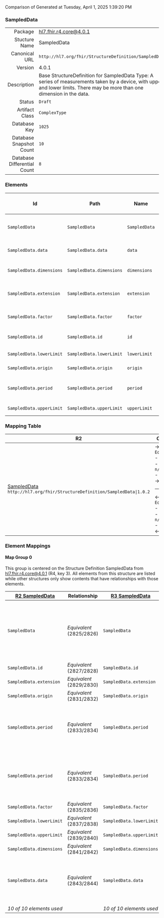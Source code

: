 Comparison of 
Generated at Tuesday, April 1, 2025 1:39:20 PM

### SampledData

|      |     |
| ---: | --- |
| Package | hl7.fhir.r4.core@4.0.1 |
| Stucture Name | SampledData |
| Canonical URL | `http://hl7.org/fhir/StructureDefinition/SampledData` |
| Version | 4.0.1 |
| Description | Base StructureDefinition for SampledData Type: A series of measurements taken by a device, with upper and lower limits. There may be more than one dimension in the data. |
| Status | `Draft` |
| Artifact Class | `ComplexType` |
| Database Key | `1025` |
| Database Snapshot Count | `10` |
| Database Differential Count | `8` |

### Elements

| Id | Path | Name | Base Path | Short | Cardinality | Collated Type | Binding Strength | Binding Value Set |
| -- | ---- | ---- | --------- | ----- | ----------- | ------------- | ---------------- | ----------------- |
| `SampledData` | `SampledData` | `SampledData` | SampledData | A series of measurements taken by a device | 0..* | SampledData |  |  |
| `SampledData.data` | `SampledData.data` | `data` | SampledData.data | Decimal values with spaces, or "E" \| "U" \| "L" | 0..1 | string |  |  |
| `SampledData.dimensions` | `SampledData.dimensions` | `dimensions` | SampledData.dimensions | Number of sample points at each time point | 1..1 | positiveInt |  |  |
| `SampledData.extension` | `SampledData.extension` | `extension` | Element.extension | Additional content defined by implementations | 0..* | Extension |  |  |
| `SampledData.factor` | `SampledData.factor` | `factor` | SampledData.factor | Multiply data by this before adding to origin | 0..1 | decimal |  |  |
| `SampledData.id` | `SampledData.id` | `id` | Element.id | Unique id for inter-element referencing | 0..1 | id |  |  |
| `SampledData.lowerLimit` | `SampledData.lowerLimit` | `lowerLimit` | SampledData.lowerLimit | Lower limit of detection | 0..1 | decimal |  |  |
| `SampledData.origin` | `SampledData.origin` | `origin` | SampledData.origin | Zero value and units | 1..1 | Quantity[http://hl7.org/fhir/StructureDefinition/SimpleQuantity] |  |  |
| `SampledData.period` | `SampledData.period` | `period` | SampledData.period | Number of milliseconds between samples | 1..1 | decimal |  |  |
| `SampledData.upperLimit` | `SampledData.upperLimit` | `upperLimit` | SampledData.upperLimit | Upper limit of detection | 0..1 | decimal |  |  |
### Mapping Table

| R2 | Comparison | R3 | Comparison | R4 | Comparison | R4B | Comparison | R5
| --- | --- | --- | --- | --- | --- | --- | --- | ---
| [SampledData](/docs/R2/ComplexTypes/SampledData.md)<br/> `http://hl7.org/fhir/StructureDefinition/SampledData\|1.0.2` | →→→→→→→<br/>`Equivalent`<br/>- DBKey: `69`<br/>- Reviewed: `n/a`<br/>- By: `n/a`<br/>→→→→→→→<hr/>←←←←←←←<br/>`Equivalent`<br/>- DBKey: `235`<br/>- Reviewed: `n/a`<br/>- By: `n/a`<br/>←←←←←←←| [SampledData](/docs/R3/ComplexTypes/SampledData.md)<br/> `http://hl7.org/fhir/StructureDefinition/SampledData\|3.0.2` | →→→→→→→<br/>`Equivalent`<br/>- DBKey: `410`<br/>- Reviewed: `n/a`<br/>- By: `n/a`<br/>→→→→→→→<hr/>←←←←←←←<br/>`Equivalent`<br/>- DBKey: `606`<br/>- Reviewed: `n/a`<br/>- By: `n/a`<br/>←←←←←←←| [SampledData](/docs/R4/ComplexTypes/SampledData.md)<br/> `http://hl7.org/fhir/StructureDefinition/SampledData\|4.0.1` | →→→→→→→<br/>`Equivalent`<br/>- DBKey: `1377`<br/>- Reviewed: `n/a`<br/>- By: `n/a`<br/>→→→→→→→<hr/>←←←←←←←<br/>`Equivalent`<br/>- DBKey: `1378`<br/>- Reviewed: `n/a`<br/>- By: `n/a`<br/>←←←←←←←| [SampledData](/docs/R4B/ComplexTypes/SampledData.md)<br/> `http://hl7.org/fhir/StructureDefinition/SampledData\|4.3.0` | →→→→→→→<br/>`RelatedTo`<br/>- DBKey: `921`<br/>- Reviewed: `n/a`<br/>- By: `n/a`<br/>→→→→→→→<hr/>←←←←←←←<br/>`SourceIsBroaderThanTarget`<br/>- DBKey: `1150`<br/>- Reviewed: `n/a`<br/>- By: `n/a`<br/>←←←←←←←| [SampledData](/docs/R5/ComplexTypes/SampledData.md)<br/> `http://hl7.org/fhir/StructureDefinition/SampledData\|5.0.0` 

### Element Mappings


#### Map Group 0

This group is centered on the Structure Definition SampledData from hl7.fhir.r4.core@4.0.1 (R4, key 3).
All elements from this structure are listed while other structures only show contents that have relationships with those elements.

| [R2 SampledData](/docs/R2/ComplexTypes/SampledData.md)| Relationship | [R3 SampledData](/docs/R3/ComplexTypes/SampledData.md)| Relationship | R4 SampledData| Relationship | [R4B SampledData](/docs/R4B/ComplexTypes/SampledData.md)| Relationship | [R5 SampledData](/docs/R5/ComplexTypes/SampledData.md)
| --- | --- | --- | --- | --- | --- | --- | --- | ---
| `SampledData`| _Equivalent_<br/>(2825/2826)| `SampledData`| _Equivalent_<br/>(9778/9779)| **`SampledData`**| _Equivalent_<br/>(21249/21250)| `SampledData`| →→→→ _SourceIsNarrowerThanTarget_ →→→→ <br/>(36318)<hr/>←←←← _SourceIsBroaderThanTarget_ ←←←← <br/>(36319)| `SampledData`
| `SampledData.id`| _Equivalent_<br/>(2827/2828)| `SampledData.id`| _Equivalent_<br/>(9780/9781)| **`SampledData.id`**| _Equivalent_<br/>(21251/21252)| `SampledData.id`| _Equivalent_<br/>(36320/36321)| `SampledData.id`
| `SampledData.extension`| _Equivalent_<br/>(2829/2830)| `SampledData.extension`| _Equivalent_<br/>(9782/9783)| **`SampledData.extension`**| _Equivalent_<br/>(21253/21254)| `SampledData.extension`| _Equivalent_<br/>(36322/36323)| `SampledData.extension`
| `SampledData.origin`| _Equivalent_<br/>(2831/2832)| `SampledData.origin`| _Equivalent_<br/>(9784/9785)| **`SampledData.origin`**| _Equivalent_<br/>(21255/21256)| `SampledData.origin`| _Equivalent_<br/>(36324/36325)| `SampledData.origin`
| `SampledData.period`| _Equivalent_<br/>(2833/2834)| `SampledData.period`| _Equivalent_<br/>(9786/9787)| **`SampledData.period`**| _Equivalent_<br/>(21257/21258)| `SampledData.period`| →→→→ _RelatedTo_ →→→→ <br/>(1948)<hr/>←←←← _SourceIsNarrowerThanTarget_ ←←←← <br/>(36326)| `SampledData.interval`
| `SampledData.period`| _Equivalent_<br/>(2833/2834)| `SampledData.period`| _Equivalent_<br/>(9786/9787)| **`SampledData.period`**| _Equivalent_<br/>(21257/21258)| `SampledData.period`| →→→→ _RelatedTo_ →→→→ <br/>(1948)<hr/>←←←← _SourceIsNarrowerThanTarget_ ←←←← <br/>(36326)| `SampledData.intervalUnit`
| `SampledData.factor`| _Equivalent_<br/>(2835/2836)| `SampledData.factor`| _Equivalent_<br/>(9788/9789)| **`SampledData.factor`**| _Equivalent_<br/>(21259/21260)| `SampledData.factor`| _Equivalent_<br/>(36327/36328)| `SampledData.factor`
| `SampledData.lowerLimit`| _Equivalent_<br/>(2837/2838)| `SampledData.lowerLimit`| _Equivalent_<br/>(9790/9791)| **`SampledData.lowerLimit`**| _Equivalent_<br/>(21261/21262)| `SampledData.lowerLimit`| _Equivalent_<br/>(36329/36330)| `SampledData.lowerLimit`
| `SampledData.upperLimit`| _Equivalent_<br/>(2839/2840)| `SampledData.upperLimit`| _Equivalent_<br/>(9792/9793)| **`SampledData.upperLimit`**| _Equivalent_<br/>(21263/21264)| `SampledData.upperLimit`| _Equivalent_<br/>(36331/36332)| `SampledData.upperLimit`
| `SampledData.dimensions`| _Equivalent_<br/>(2841/2842)| `SampledData.dimensions`| _Equivalent_<br/>(9794/9795)| **`SampledData.dimensions`**| _Equivalent_<br/>(21265/21266)| `SampledData.dimensions`| _Equivalent_<br/>(36333/36334)| `SampledData.dimensions`
| `SampledData.data`| _Equivalent_<br/>(2843/2844)| `SampledData.data`| →→→→ _Equivalent_ →→→→ <br/>(9796)<hr/>←←←← _SourceIsNarrowerThanTarget_ ←←←← <br/>(9797)| **`SampledData.data`**| _Equivalent_<br/>(21267/21268)| `SampledData.data`| _Equivalent_<br/>(36335/36336)| `SampledData.data`
| *10 of 10 elements used* | | *10 of 10 elements used* | | *10 of 10 elements used* | | *10 of 10 elements used* | | *11 of 13 elements used* 

